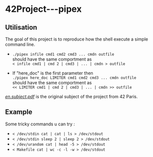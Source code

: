 # 42Project---pipex

## Utilisation

The goal of this project is to reproduce how the shell execute a simple command line.

- ```./pipex infile cmd1 cmd2 cmd3 ... cmdn outfile```  
should have the same comportment as  
```< infile cmd1 | cmd 2 | cmd3 | ... | cmdn > outfile```

- If "here_doc" is the first parameter then  
```./pipex here_doc LIMITER cmd1 cmd2 cmd3 ... cmdn outfile```  
should have the same comportment as  
```<< LIMITER cmd1 | cmd 2 | cmd3 | ... | cmdn >> outfile```

[*en.subject.pdf*](https://github.com/anonylouis/42Project---pipex/blob/main/en.subject.pdf) is the original subject of the project from 42 Paris.

## Example

Some tricky commands u can try :
- `< /dev/stdin cat | cat | ls > /dev/stdout`
- `< /dev/stdin sleep 2 | sleep 2 > /dev/stdout`
- `< /dev/urandom cat | head -5 > /dev/stdout`
- `< Makefile cat | wc -c -l -w > /dev/stdout`
